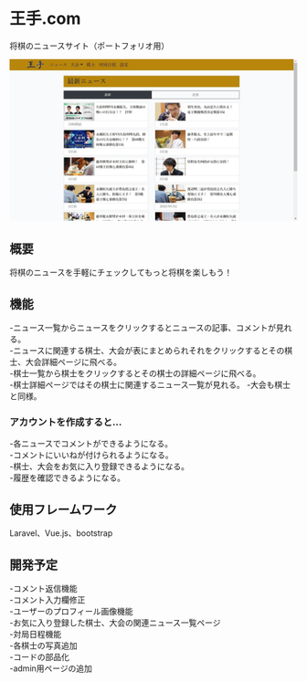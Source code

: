# 王手.com

将棋のニュースサイト（ポートフォリオ用）

![サイトの画像](./readme_image.jpg)

## 概要

将棋のニュースを手軽にチェックしてもっと将棋を楽しもう！

## 機能

-ニュース一覧からニュースをクリックするとニュースの記事、コメントが見れる。<br>
-ニュースに関連する棋士、大会が表にまとめられそれをクリックするとその棋士、大会詳細ページに飛べる。<br>
-棋士一覧から棋士をクリックするとその棋士の詳細ページに飛べる。<br>
-棋士詳細ページではその棋士に関連するニュース一覧が見れる。
-大会も棋士と同様。<br>

### アカウントを作成すると...

-各ニュースでコメントができるようになる。<br>
-コメントにいいねが付けられるようになる。<br>
-棋士、大会をお気に入り登録できるようになる。<br>
-履歴を確認できるようになる。<br>

## 使用フレームワーク

Laravel、Vue.js、bootstrap

## 開発予定

-コメント返信機能<br>
-コメント入力欄修正<br>
-ユーザーのプロフィール画像機能<br>
-お気に入り登録した棋士、大会の関連ニュース一覧ページ<br>
-対局日程機能<br>
-各棋士の写真追加<br>
-コードの部品化<br>
-admin用ページの追加<br>
